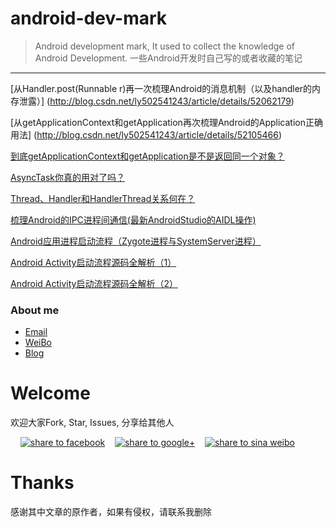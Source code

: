 # android-dev-mark
> Android development mark, It used to collect the knowledge of Android Development. 
> 一些Android开发时自己写的或者收藏的笔记


----------
[从Handler.post(Runnable r)再一次梳理Android的消息机制（以及handler的内存泄露）] (http://blog.csdn.net/ly502541243/article/details/52062179)

[从getApplicationContext和getApplication再次梳理Android的Application正确用法] (http://blog.csdn.net/ly502541243/article/details/52105466)

[到底getApplicationContext和getApplication是不是返回同一个对象？](http://blog.csdn.net/ly502541243/article/details/52127806)

[AsyncTask你真的用对了吗？](http://blog.csdn.net/ly502541243/article/details/52329861)

[Thread、Handler和HandlerThread关系何在？](http://blog.csdn.net/ly502541243/article/details/52414637)

[梳理Android的IPC进程间通信(最新AndroidStudio的AIDL操作)](http://blog.csdn.net/ly502541243/article/details/52514665)

[Android应用进程启动流程（Zygote进程与SystemServer进程）](http://blog.csdn.net/ly502541243/article/details/52639830)

[Android Activity启动流程源码全解析（1）](http://blog.csdn.net/ly502541243/article/details/52883198)

[Android Activity启动流程源码全解析（2）](http://blog.csdn.net/ly502541243/article/details/52883212)

### About me
* [Email](LYYX@outlook.com)
* [WeiBo](http://weibo.com/liuyang6)
* [Blog](http://blog.csdn.net/ly502541243)

# Welcome
欢迎大家Fork, Star, Issues, 分享给其他人

</a>&nbsp;&nbsp;&nbsp;&nbsp;<a href="https://www.facebook.com/sharer/sharer.php?u=https://github.com/zhengxiaopeng/android-dev-bookmarks" target="_blank" title="share to facebook" style="width:100%"><img src="http://i.imgur.com/0evE2QJ.png" title="share to facebook"/></a>&nbsp;&nbsp;&nbsp;&nbsp;<a href="https://plus.google.com/share?url=https://github.com/zhengxiaopeng/android-dev-bookmarks" target="_blank" title="share to google+" style="width:100%"><img src="http://i.imgur.com/zvDBPqj.png" title="share to google+"/></a>&nbsp;&nbsp;&nbsp;&nbsp;<a href="http://service.weibo.com/share/share.php?searchPic=true&title=Android-Dev-Favorites(Android开发者的收藏夹) @ruijun %2520&url=https://github.com/ruijun/Android-Dev-Favorites&utm_content=share_button&utm_campaign=post_show&utm_medium=github&utm_source=weibo" target="_blank" title="share to sina weibo" style="width:100%"><img src="http://i.imgur.com/pH9q4qu.png" title="share to sina weibo"/></a>


# Thanks
感谢其中文章的原作者，如果有侵权，请联系我删除
